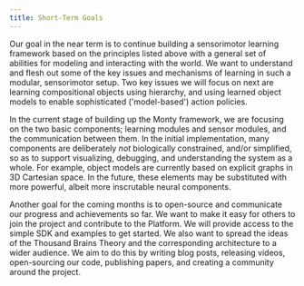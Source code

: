 ```yaml
---
title: Short-Term Goals
---
```

Our goal in the near term is to continue building a sensorimotor learning framework based on the principles listed above with a general set of abilities for modeling and interacting with the world. We want to understand and flesh out some of the key issues and mechanisms of learning in such a modular, sensorimotor setup. Two key issues we will focus on next are learning compositional objects using hierarchy, and using learned object models to enable sophisticated ('model-based') action policies.

In the current stage of building up the Monty framework, we are focusing on the two basic components; learning modules and sensor modules, and the communication between them. In the initial implementation, many components are deliberately _not_ biologically constrained, and/or simplified, so as to support visualizing, debugging, and understanding the system as a whole. For example, object models are currently based on explicit graphs in 3D Cartesian space. In the future, these elements may be substituted with more powerful, albeit more inscrutable neural components.

Another goal for the coming months is to open-source and communicate our progress and achievements so far. We want to make it easy for others to join the project and contribute to the Platform. We will provide access to the simple SDK and examples to get started. We also want to spread the ideas of the Thousand Brains Theory and the corresponding architecture to a wider audience. We aim to do this by writing blog posts, releasing videos, open-sourcing our code, publishing papers, and creating a community around the project.